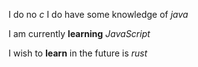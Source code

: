 I do no *c*
I do have some knowledge of *java*

I am currently **learning** *JavaScript*

I wish to **learn** in the future is *rust*
